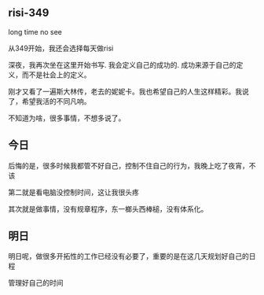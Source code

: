 ## risi-349

long time no see

从349开始，我还会选择每天做risi

深夜，我再次坐在这里开始书写. 我会定义自己的成功的. 成功来源于自己的定义，而不是社会上的定义。

刚才又看了一遍斯大林传，老去的妮妮卡。我也希望自己的人生这样精彩。我说了，希望我活的不同凡响。

不知道为啥，很多事情，不想多说了。

## 今日
后悔的是，很多时候我都管不好自己，控制不住自己的行为，我晚上吃了夜宵，不该

第二就是看电脑没控制时间，这让我很头疼

其次就是做事情，没有规章程序，东一榔头西棒槌，没有体系化。

## 明日
明日呢，做很多开拓性的工作已经没有必要了，重要的是在这几天规划好自己的日程

管理好自己的时间





